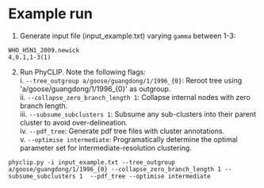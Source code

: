 # Example run 

1) Generate input file (input_example.txt) varying ```gamma``` between 1-3: 

```
WHO_H5N1_2009.newick
4,0.1,1-3(1) 
```

2) Run PhyCLIP. Note the following flags:  
  i. ```--tree_outgroup a/goose/guangdong/1/1996_{0}```: Reroot tree using 'a/goose/guangdong/1/1996_{0}' as outgroup.  
  ii. ```--collapse_zero_branch_length 1```: Collapse internal nodes with zero branch length.  
  iii. ```--subsume_subclusters 1```: Subsume any sub-clusters into their parent cluster to avoid over-delineation.  
  iv. ```--pdf_tree```: Generate pdf tree files with cluster annotations.  
  v. ```--optimise intermediate```: Programatically determine the optimal parameter set for intermediate-resolution clustering.  

```
phyclip.py -i input_example.txt --tree_outgroup a/goose/guangdong/1/1996_{0} --collapse_zero_branch_length 1 --subsume_subclusters 1  --pdf_tree --optimise intermediate 
```
